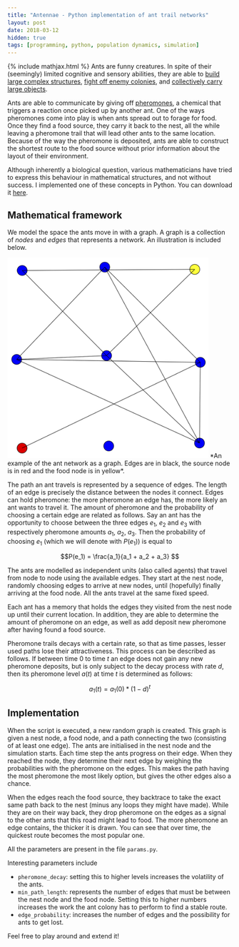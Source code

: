 ```yaml
---
title: "Antennae - Python implementation of ant trail networks"
layout: post
date: 2018-03-12
hidden: true
tags: [programming, python, population dynamics, simulation]
---
```

{% include mathjax.html %}
Ants are funny creatures. In spite of their (seemingly) limited cognitive and sensory abilities, they are able to [build large complex structures](http://www.bbc.co.uk/nature/14993585), [fight off enemy colonies](https://www.youtube.com/watch?v=z_eOTYQmYrE), and [collectively carry large objects](https://www.youtube.com/watch?v=-KTqx_KMti8).

Ants are able to communicate by giving off [pheromones](https://en.wikipedia.org/wiki/Pheromone), a chemical that triggers a reaction once picked up by another ant. One of the ways pheromones come into play is when ants spread out to forage for food. Once they find a food source, they carry it back to the nest, all the while leaving a pheromone trail that will lead other ants to the same location. Because of the way the pheromone is deposited, ants are able to construct the shortest route to the food source without prior information about the layout of their environment.

Although inherently a biological question, various mathematicians have tried to express this behaviour in mathematical structures, and not without success. I implemented one of these concepts in Python. You can download it [here](https://github.com/0mar/antennae).

<!--more-->

## Mathematical framework
We model the space the ants move in with a graph. A graph is a collection of *nodes* and *edges* that represents a network. An illustration is included below.

<img src="/assets/antennae-files/graph.png" alt="funnels.png" style="width: 450px;"/>
*An example of the ant network as a graph. Edges are in black, the source node is in red and the food node is in yellow*.

The path an ant travels is represented by a sequence of edges. The length of an edge is precisely the distance between the nodes it connect. Edges can hold pheromone: the more pheromone an edge has, the more likely an ant wants to travel it. The amount of pheromone and the probability of choosing a certain edge are related as follows. Say an ant has the opportunity to choose between the three edges $e_1$, $e_2$ and $e_3$ with respectively pheromone amounts $a_1$, $a_2$, $a_3$. Then the probability of choosing $e_1$ (which we will denote with $P(e_1)$) is equal to

$$P(e_1) = \frac{a_1}{a_1 + a_2 + a_3} $$

The ants are modelled as independent units (also called agents) that travel from node to node using the available edges. They start at the nest node, randomly choosing edges to arrive at new nodes, until (hopefully) finally arriving at the food node.
All the ants travel at the same fixed speed.

Each ant has a memory that holds the edges they visited from the nest node up until their current location. In addition, they are able to determine the amount of pheromone on an edge, as well as add deposit new pheromone after having found a food source.

Pheromone trails decays with a certain rate, so that as time passes, lesser used paths lose their attractiveness. This process can be described as follows. If between time 0 to time $t$ an edge does not gain any new pheromone deposits, but is only subject to the decay process with rate $d$, then its pheromone level $a(t)$ at time $t$ is determined as follows:

$$ a_1(t) = a_1(0) * (1-d)^t $$

## Implementation

When the script is executed, a new random graph is created.
This graph is given a nest node, a food node, and a path connecting the two (consisting of at least one edge). The ants are initialised in the nest node and the simulation starts. Each time step the ants progress on their edge. When they reached the node, they determine their next edge by weighing the probabilities with the pheromone on the edges. This makes the path having the most pheromone the most likely option, but gives the other edges also a chance.

When the edges reach the food source, they backtrace to take the exact same path back to the nest (minus any loops they might have made). While they are on their way back, they drop pheromone on the edges as a signal to the other ants that this road might lead to food.
The more pheromone an edge contains, the thicker it is drawn.
You can see that over time, the quickest route becomes the most popular one.

All the parameters are present in the file `params.py`.

Interesting parameters include
* `pheromone_decay`: setting this to higher levels increases the volatility of the ants.
* `min_path_length`: represents the number of edges that must be between the nest node and the food node. Setting this to higher numbers increases the work the ant colony has to perform to find a stable route.
* `edge_probability`: increases the number of edges and the possibility for ants to get lost.

Feel free to play around and extend it!
